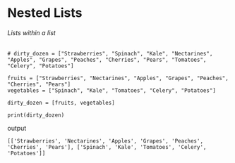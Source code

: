 # Nested Lists

###### Lists within a list

    # dirty_dozen = ["Strawberries", "Spinach", "Kale", "Nectarines", "Apples", "Grapes", "Peaches", "Cherries", "Pears", "Tomatoes", "Celery", "Potatoes"]

    fruits = ["Strawberries", "Nectarines", "Apples", "Grapes", "Peaches", "Cherries", "Pears"]
    vegetables = ["Spinach", "Kale", "Tomatoes", "Celery", "Potatoes"]

    dirty_dozen = [fruits, vegetables]

    print(dirty_dozen)

output

    [['Strawberries', 'Nectarines', 'Apples', 'Grapes', 'Peaches', 'Cherries', 'Pears'], ['Spinach', 'Kale', 'Tomatoes', 'Celery', 'Potatoes']]
